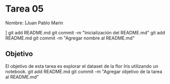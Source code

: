 # Tarea 05

Nombre: [Juan Pablo Marin

]
git add README.md
git commit -m "Inicialización del README.md"
git add README.md
git commit -m "Agregar nombre al README.md"
## Objetivo
El objetivo de esta tarea es explorar el dataset de la flor Iris utilizando un notebook.
git add README.md
git commit -m "Agregar objetivo de la tarea al README.md"
